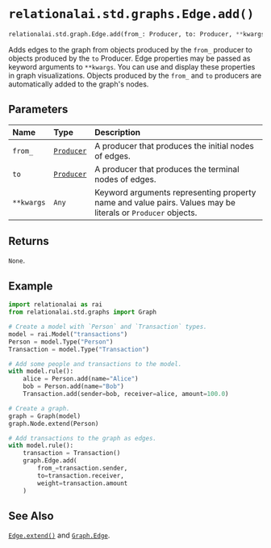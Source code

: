 # `relationalai.std.graphs.Edge.add()`

```python
relationalai.std.graph.Edge.add(from_: Producer, to: Producer, **kwargs: Any) -> None
```

Adds edges to the graph from objects produced by the `from_` producer to objects produced by the `to` Producer.
Edge properties may be passed as keyword arguments to `**kwargs`.
You can use and display these properties in graph visualizations.
Objects produced by the `from_` and `to` producers are automatically added to the graph's nodes.

## Parameters

| Name | Type | Description |
| :--- | :--- | :------ |
| `from_` | [`Producer`](../../../Producer/README.md) | A producer that produces the initial nodes of edges. |
| `to` | [`Producer`](../../../Producer/README.md) | A producer that produces the terminal nodes of edges. |
| `**kwargs` | `Any` | Keyword arguments representing property name and value pairs. Values may be literals or `Producer` objects. |

## Returns

`None`.

## Example

```python
import relationalai as rai
from relationalai.std.graphs import Graph

# Create a model with `Person` and `Transaction` types.
model = rai.Model("transactions")
Person = model.Type("Person")
Transaction = model.Type("Transaction")

# Add some people and transactions to the model.
with model.rule():
    alice = Person.add(name="Alice")
    bob = Person.add(name="Bob")
    Transaction.add(sender=bob, receiver=alice, amount=100.0)

# Create a graph.
graph = Graph(model)
graph.Node.extend(Person)

# Add transactions to the graph as edges.
with model.rule():
    transaction = Transaction()
    graph.Edge.add(
        from_=transaction.sender,
        to=transaction.receiver,
        weight=transaction.amount
    )
```

## See Also

[`Edge.extend()`](./extend.md) and [`Graph.Edge`](../Graph/Edge.md).
